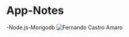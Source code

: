 # App-Notes
-Node.js-Mongodb
![Fernando Castro Amaro](https://repository-images.githubusercontent.com/526829137/0e1bd3af-aa53-4782-8e54-8f89cca12bee)
